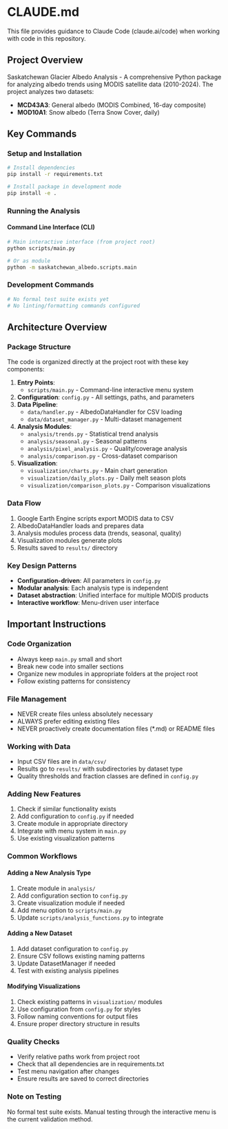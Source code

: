 # CLAUDE.md

This file provides guidance to Claude Code (claude.ai/code) when working with code in this repository.

## Project Overview

Saskatchewan Glacier Albedo Analysis - A comprehensive Python package for analyzing albedo trends using MODIS satellite data (2010-2024). The project analyzes two datasets:
- **MCD43A3**: General albedo (MODIS Combined, 16-day composite)
- **MOD10A1**: Snow albedo (Terra Snow Cover, daily)

## Key Commands

### Setup and Installation
```bash
# Install dependencies
pip install -r requirements.txt

# Install package in development mode
pip install -e .
```

### Running the Analysis

#### Command Line Interface (CLI)
```bash
# Main interactive interface (from project root)
python scripts/main.py

# Or as module
python -m saskatchewan_albedo.scripts.main
```


### Development Commands
```bash
# No formal test suite exists yet
# No linting/formatting commands configured
```

## Architecture Overview

### Package Structure
The code is organized directly at the project root with these key components:

1. **Entry Points**: 
   - `scripts/main.py` - Command-line interactive menu system
2. **Configuration**: `config.py` - All settings, paths, and parameters
3. **Data Pipeline**:
   - `data/handler.py` - AlbedoDataHandler for CSV loading
   - `data/dataset_manager.py` - Multi-dataset management
4. **Analysis Modules**:
   - `analysis/trends.py` - Statistical trend analysis
   - `analysis/seasonal.py` - Seasonal patterns
   - `analysis/pixel_analysis.py` - Quality/coverage analysis
   - `analysis/comparison.py` - Cross-dataset comparison
5. **Visualization**:
   - `visualization/charts.py` - Main chart generation
   - `visualization/daily_plots.py` - Daily melt season plots
   - `visualization/comparison_plots.py` - Comparison visualizations

### Data Flow
1. Google Earth Engine scripts export MODIS data to CSV
2. AlbedoDataHandler loads and prepares data
3. Analysis modules process data (trends, seasonal, quality)
4. Visualization modules generate plots
5. Results saved to `results/` directory

### Key Design Patterns
- **Configuration-driven**: All parameters in `config.py`
- **Modular analysis**: Each analysis type is independent
- **Dataset abstraction**: Unified interface for multiple MODIS products
- **Interactive workflow**: Menu-driven user interface

## Important Instructions

### Code Organization
- Always keep `main.py` small and short
- Break new code into smaller sections
- Organize new modules in appropriate folders at the project root
- Follow existing patterns for consistency

### File Management
- NEVER create files unless absolutely necessary
- ALWAYS prefer editing existing files
- NEVER proactively create documentation files (*.md) or README files

### Working with Data
- Input CSV files are in `data/csv/`
- Results go to `results/` with subdirectories by dataset type
- Quality thresholds and fraction classes are defined in `config.py`

### Adding New Features
1. Check if similar functionality exists
2. Add configuration to `config.py` if needed
3. Create module in appropriate directory
4. Integrate with menu system in `main.py`
5. Use existing visualization patterns

### Common Workflows

#### Adding a New Analysis Type
1. Create module in `analysis/`
2. Add configuration section to `config.py`
3. Create visualization module if needed
4. Add menu option to `scripts/main.py`
5. Update `scripts/analysis_functions.py` to integrate

#### Adding a New Dataset
1. Add dataset configuration to `config.py`
2. Ensure CSV follows existing naming patterns
3. Update DatasetManager if needed
4. Test with existing analysis pipelines

#### Modifying Visualizations
1. Check existing patterns in `visualization/` modules
2. Use configuration from `config.py` for styles
3. Follow naming conventions for output files
4. Ensure proper directory structure in results

### Quality Checks
- Verify relative paths work from project root
- Check that all dependencies are in requirements.txt
- Test menu navigation after changes
- Ensure results are saved to correct directories

### Note on Testing
No formal test suite exists. Manual testing through the interactive menu is the current validation method.